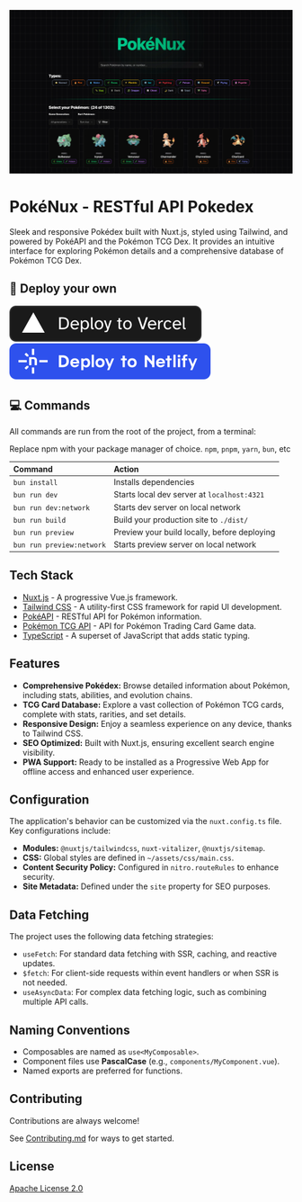 ![PokéNux](/public/OpenGraph.webp)

# PokéNux - RESTful API Pokedex

Sleek and responsive Pokédex built with Nuxt.js, styled using Tailwind, and powered by PokéAPI and the Pokémon TCG Dex. It provides an intuitive interface for exploring Pokémon details and a comprehensive database of Pokémon TCG Dex.

## 🚀 Deploy your own

[![Deploy with Vercel](_deploy_vercel.svg)](https://vercel.com/new/clone?repository-url=https://github.com/KurutoDenzeru/PokéNux)  [![Deploy with Netlify](_deploy_netlify.svg)](https://app.netlify.com/start/deploy?repository=https://github.com/KurutoDenzeru/PokéNux)

## 💻 Commands

All commands are run from the root of the project, from a terminal:

Replace npm with your package manager of choice. `npm`, `pnpm`, `yarn`, `bun`, etc

| Command                   | Action                                       |
| :------------------------ | :------------------------------------------- |
| `bun install`             | Installs dependencies                        |
| `bun run dev`             | Starts local dev server at `localhost:4321`  |
| `bun run dev:network`     | Starts dev server on local network           |
| `bun run build`           | Build your production site to `./dist/`      |
| `bun run preview`         | Preview your build locally, before deploying |
| `bun run preview:network` | Starts preview server on local network       |

## Tech Stack

- [Nuxt.js](https://nuxt.com/) - A progressive Vue.js framework.
- [Tailwind CSS](https://tailwindcss.com/) - A utility-first CSS framework for rapid UI development.
- [PokéAPI](https://pokeapi.co/) - RESTful API for Pokémon information.
- [Pokémon TCG API](https://pokemontcg.io/) - API for Pokémon Trading Card Game data.
- [TypeScript](https://www.typescriptlang.org/) - A superset of JavaScript that adds static typing.

## Features

- **Comprehensive Pokédex:** Browse detailed information about Pokémon, including stats, abilities, and evolution chains.
- **TCG Card Database:** Explore a vast collection of Pokémon TCG cards, complete with stats, rarities, and set details.
- **Responsive Design:** Enjoy a seamless experience on any device, thanks to Tailwind CSS.
- **SEO Optimized:** Built with Nuxt.js, ensuring excellent search engine visibility.
- **PWA Support:** Ready to be installed as a Progressive Web App for offline access and enhanced user experience.

## Configuration

The application's behavior can be customized via the `nuxt.config.ts` file. Key configurations include:

- **Modules:** `@nuxtjs/tailwindcss`, `nuxt-vitalizer`, `@nuxtjs/sitemap`.
- **CSS:** Global styles are defined in `~/assets/css/main.css`.
- **Content Security Policy:** Configured in `nitro.routeRules` to enhance security.
- **Site Metadata:** Defined under the `site` property for SEO purposes.

## Data Fetching

The project uses the following data fetching strategies:

- `useFetch`: For standard data fetching with SSR, caching, and reactive updates.
- `$fetch`: For client-side requests within event handlers or when SSR is not needed.
- `useAsyncData`: For complex data fetching logic, such as combining multiple API calls.

## Naming Conventions

- Composables are named as `use<MyComposable>`.
- Component files use **PascalCase** (e.g., `components/MyComponent.vue`).
- Named exports are preferred for functions.

## Contributing

Contributions are always welcome!

See [Contributing.md](Contributing.md) for ways to get started.

## License

[Apache License 2.0](LICENSE)

